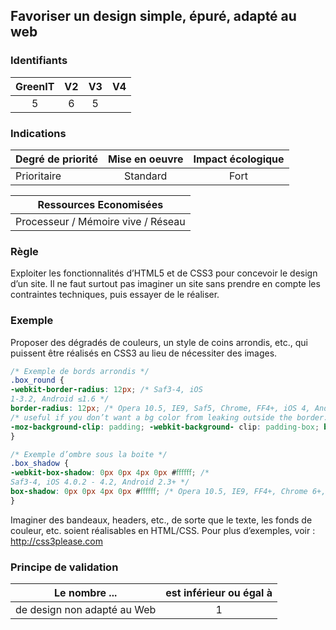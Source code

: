 ## Favoriser un design simple, épuré, adapté au web

### Identifiants

| GreenIT |  V2  |  V3  |  V4  |
|:-------:|:----:|:----:|:----:|
|  5    | 6  | 5  |      |

### Indications

| Degré de priorité |      Mise en oeuvre       |  Impact écologique    | 
|-------------------|:-------------------------:|:---------------------:|
| Prioritaire       | Standard                  | Fort                  | 


|Ressources Economisées                                      |
|:----------------------------------------------------------:|
| Processeur / Mémoire vive / Réseau   |

### Règle

Exploiter les fonctionnalités d’HTML5 et de CSS3 pour concevoir le design d’un site. Il ne faut surtout pas imaginer un site sans prendre en compte les contraintes techniques, puis essayer de le réaliser.

### Exemple

Proposer des dégradés de couleurs, un style de coins arrondis, etc., qui puissent être réalisés en CSS3 au lieu de nécessiter des images.
```css
/* Exemple de bords arrondis */
.box_round {
-webkit-border-radius: 12px; /* Saf3-4, iOS
1-3.2, Android ≤1.6 */
border-radius: 12px; /* Opera 10.5, IE9, Saf5, Chrome, FF4+, iOS 4, Android 2.1+ */
/* useful if you don’t want a bg color from leaking outside the border: */
-moz-background-clip: padding; -webkit-background- clip: padding-box; background-clip: padding-box;
}

/* Exemple d’ombre sous la boite */
.box_shadow {
-webkit-box-shadow: 0px 0px 4px 0px #ﬀﬀﬀ; /*
Saf3-4, iOS 4.0.2 - 4.2, Android 2.3+ */
box-shadow: 0px 0px 4px 0px #ﬀﬀﬀ; /* Opera 10.5, IE9, FF4+, Chrome 6+, iOS 5 */
}
```
Imaginer des bandeaux, headers, etc., de sorte que le texte, les fonds de couleur, etc. soient réalisables en HTML/CSS. Pour plus d’exemples, voir :
http://css3please.com

### Principe de validation

| Le nombre ...     | est inférieur ou égal à   |  
|-------------------|:-------------------------:|
|  de design non adapté au Web |  1 |
